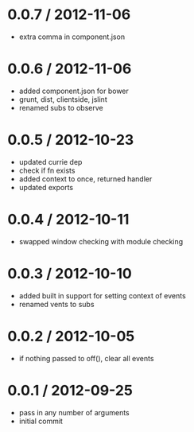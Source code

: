
0.0.7 / 2012-11-06 
==================

  * extra comma in component.json

0.0.6 / 2012-11-06 
==================

  * added component.json for bower
  * grunt, dist, clientside, jslint
  * renamed subs to observe

0.0.5 / 2012-10-23 
==================

  * updated currie dep
  * check if fn exists
  * added context to once, returned handler
  * updated exports

0.0.4 / 2012-10-11 
==================

  * swapped window checking with module checking

0.0.3 / 2012-10-10 
==================

  * added built in support for setting context of events
  * renamed vents to subs

0.0.2 / 2012-10-05 
==================

  * if nothing passed to off(), clear all events

0.0.1 / 2012-09-25 
==================

  * pass in any number of arguments
  * initial commit
